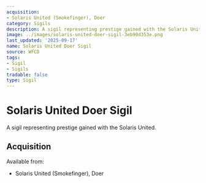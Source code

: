 ```yaml
---
acquisition:
- Solaris United (Smokefinger), Doer
category: Sigils
description: A sigil representing prestige gained with the Solaris United.
image: ../images/solaris-united-doer-sigil-3eb90d353e.png
last_updated: '2025-09-17'
name: Solaris United Doer Sigil
source: WFCD
tags:
- Sigil
- Sigils
tradable: false
type: Sigil
---
```


# Solaris United Doer Sigil

A sigil representing prestige gained with the Solaris United.

## Acquisition

Available from:
- Solaris United (Smokefinger), Doer

